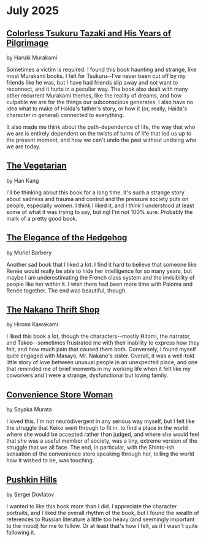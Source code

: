 # July 2025

## [Colorless Tsukuru Tazaki and His Years of Pilgrimage](https://www.goodreads.com/book/show/41022133-colorless-tsukuru-tazaki-and-his-years-of-pilgrimage) 

by Haruki Murakami

Sometimes a victim is required. I found this book haunting and strange, like most Murakami books. I felt for Tsukuru--I've never been cut off by my friends like he was, but I have had friends slip away and not want to reconnect, and it hurts in a peculiar way. The book also dealt with many other recurrent Murakami themes, like the reality of dreams, and how culpable we are for the things our subconscious generates. I also have no idea what to make of Haida's father's story, or how it (or, really, Haida's character in general) connected to everything.

It also made me think about the path-dependence of life, the way that who we are is entirely dependent on the twists of turns of life that led us up to the present moment, and how we can't undo the past without undoing who we are today.

## [The Vegetarian](https://www.goodreads.com/book/show/25489025-the-vegetarian) 

by Han Kang

I'll be thinking about this book for a long time. It's such a strange story about sadness and trauma and control and the pressure society puts on people, especially women. I think I liked it, and I _think_ I understood at least some of what it was trying to say, but ngl I'm not 100% sure. Probably the mark of a pretty good book.

## [The Elegance of the Hedgehog](https://www.goodreads.com/book/show/2967752-the-elegance-of-the-hedgehog) 

by Muriel Barbery

Another sad book that I liked a lot. I find it hard to believe that someone like Renée would really be able to hide her intelligence for so many years, but maybe I am underestimating the French class system and the invisibility of people like her within it. I wish there had been more time with Paloma and Renée together. The end was beautiful, though.


## [The Nakano Thrift Shop](https://www.goodreads.com/book/show/32919876-the-nakano-thrift-shop)

by Hiromi Kawakami

I liked this book a lot, though the characters--mostly Hitomi, the narrator, and Takeo--sometimes frustrated me with their inability to express how they felt, and how much pain that caused them both. Conversely, I found myself quite engaged with Masayo, Mr. Nakano's sister. Overall, it was a well-told little story of love between unusual people in an unexpected place, and one that reminded me of brief moments in my working life when it felt like my coworkers and I were a strange, dysfunctional but loving family.

## [Convenience Store Woman](https://www.goodreads.com/book/show/36739755-convenience-store-woman) 

by Sayaka Murata 

I loved this. I'm not neurodivergent in any serious way myself, but I felt like the struggle that Keiko went through to fit in, to find a place in the world where she would be accepted rather than judged, and where she would feel that she was a useful member of society, was a tiny, extreme version of the struggle that we all face. The end, in particular, with the Shinto-ish sensation of the convenience store speaking through her, telling the world how it wished to be, was touching.

## [Pushkin Hills](https://www.goodreads.com/book/show/1052017.Pushkin_Hills) 

by Sergei Dovlatov

I wanted to like this book more than I did. I appreciate the character portraits, and I liked the overall rhythm of the book, but I found the wealth of references to Russian literature a little too heavy (and seemingly important to the mood) for me to follow. Or at least that's how I felt, as if I wasn't quite following it.
